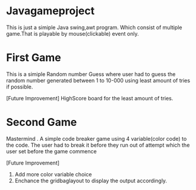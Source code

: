 # Javagameproject
This is just a simiple Java swing,awt program. Which consist of multiple game.That is playable by mouse(clickable) event only.

# First Game
This is a simiple Random number Guess where user had to guess the random number generated between 1 to 10-000 using least amount of tries if possible.

[Future Improvement]
HighScore board for the least amount of tries.

# Second Game
Mastermind . A simple code breaker game using 4 variable(color code) to the code. The user had to break it before they run out of attempt which the user set before the game commence 

[Future Improvement]
1) Add more color variable choice 
2) Enchance the gridbaglayout to display the output accordingly.

